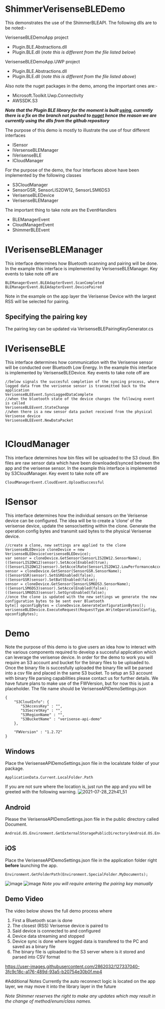 # ShimmerVerisenseBLEDemo

This demonstrates the use of the ShimmerBLEAPI. The following dlls are to be noted:-

VerisenseBLEDemoApp project
- Plugin.BLE.Abstractions.dll
- Plugin.BLE.dll (_note this is different from the file listed below_)

VerisenseBLEDemoApp.UWP project
- Plugin.BLE.Abstractions.dll
- Plugin.BLE.dll (_note this is different from the file listed above_)

Also note the nuget packages in the demo, among the important ones are:-
- Microsoft.Toolkit.Uwp.Connectivity
- AWSSDK.S3

**_Note that the Plugin BLE library for the moment is built [using](https://github.com/xabre/xamarin-bluetooth-le/tree/uwp-support), currently there is a fix on the branch not pushed to [nuget](https://www.nuget.org/packages/Plugin.BLE/) hence the reason we are currently using the dlls from the github repository_**

The purpose of this demo is mostly to illustrate the use of four different interfaces
- ISensor
- IVersenseBLEManager
- IVerisenseBLE
- ICloudManager

For the purpose of the demo, the four Interfaces above have been implemented by the following classes
- S3CloudManager
- SensorGSR, SensorLIS2DW12, SensorLSM6DS3
- VerisenseBLEDevice
- VerisenseBLEManager

The important thing to take note are the EventHandlers
- BLEManagerEvent 
- CloudManagerEvent
- ShimmerBLEEvent

# IVerisenseBLEManager
This interface determines how Bluetooth scanning and pairing will be done. In the example this interface is implemented by VerisenseBLEManager. Key events to take note off are 
```
BLEManagerEvent.BLEAdapterEvent.ScanCompleted
BLEManagerEvent.BLEAdapterEvent.DevicePaired

```
Note in the example on the app layer the Verisense Device with the largest RSS will be selected for pairing.
## Specifying the pairing key
The pairing key can be updated via VerisenseBLEPairingKeyGenerator.cs

# IVerisenseBLE
This interface determines how communication with the Verisense sensor will be conducted over Bluetooth Low Energy. In the example this interface is implemented by VerisenseBLEDevice. Key events to take note off are
```
//below signals the succesful completion of the syncing process, where logged data from the verisense sensor is transmitted back to the application
VerisenseBLEEvent.SyncLoggedDataComplete
//when the bluetooth state of the device changes the following event is called
VerisenseBLEEvent.StateChange
//when there is a new sensor data packet received from the physical Verisense device
VerisenseBLEEvent.NewDataPacket
             
```

# ICloudManager
This interface determines how bin files will be uploaded to the S3 cloud. Bin files are raw sensor data which have been downloaded/synced between the app and the verisense sensor. In the example this interface is implemented by S3CloudManager. Key event to take note off are
```
CloudManagerEvent.CloudEvent.UploadSuccessful
```

# ISensor
This interface determines how the individual sensors on the Verisense device can be configured. The idea will be to create a 'clone' of the verisense device, update the sensor/setting within the clone. Generate the operation config bytes and transmit said bytes to the physical Verisense device.
```
//create a clone, new settings are applied to the clone
VerisenseBLEDevice cloneDevice = new VerisenseBLEDevice(verisenseBLEDevice);
var sensor = cloneDevice.GetSensor(SensorLIS2DW12.SensorName);
((SensorLIS2DW12)sensor).SetAccelEnabled(true);
((SensorLIS2DW12)sensor).SetAccelRate(SensorLIS2DW12.LowPerformanceAccelSamplingRate.Freq_25Hz);
sensor = cloneDevice.GetSensor(SensorGSR.SensorName);
((SensorGSR)sensor).SetGSREnabled(false);
((SensorGSR)sensor).SetBattEnabled(false);
sensor = cloneDevice.GetSensor(SensorLSM6DS3.SensorName);
((SensorLSM6DS3)sensor).SetAccelEnabled(false);
((SensorLSM6DS3)sensor).SetGyroEnabled(false);
//once the clone is updated with the new settings we generate the new configuration bytes to be sent over Bluetooth
byte[] opconfigBytes = cloneDevice.GenerateConfigurationBytes();
verisenseBLEDevice.ExecuteRequest(RequestType.WriteOperationalConfig, opconfigBytes);
```

# Demo
Note the purpose of this demo is to give users an idea how to interact with the various components required to develop a succesful application which can leverage the verisense device. In order for the demo to work you will require an S3 account and bucket for the binary files to be uploaded to. Once the binary file is succesfully uploaded the binary file will be parsed into a csv file and placed in the same S3 bucket. To setup an S3 account with binary file parsing capabilities please contact us for further details. We have future plans to make use of the FWVersion, but for now this is just a placeholder. The file name should be VerisenseAPIDemoSettings.json
```
{
	"S3CloudInfo": {
 	   "S3AccessKey" : "",
 	   "S3SecretKey" : "",
  	   "S3RegionName" : "",
   	   "S3BucketName" : "verisense-api-demo"
	},
	
	"FWVersion" : "1.2.72"    
}
```
## Windows
Place the VerisenseAPIDemoSettings.json file in the localstate folder of your package. 
```
ApplicationData.Current.LocalFolder.Path
```
If you are not sure where the location is, just run the app and you will be greeted with the following warning.
![2021-07-28_22h41_51](https://user-images.githubusercontent.com/2862032/127342579-39797cf1-292a-45ed-9848-1bff48bff329.png)
## Android
Please the VerisenseAPIDemoSettings.json file in the public directory called Document. 
```
Android.OS.Environment.GetExternalStoragePublicDirectory(Android.OS.Environment.DirectoryDocuments).Path;
```

## iOS
Place the VerisenseAPIDemoSettings.json file in the application folder right **before** launching the app. 
```
Environment.GetFolderPath(Environment.SpecialFolder.MyDocuments);
```
![image](https://user-images.githubusercontent.com/2862032/149460315-76b4318f-a376-4bd7-b822-1996435a8bef.png)
![image](https://user-images.githubusercontent.com/2862032/149460539-e4701257-9d2a-4cdb-9a2a-9d1ef3e8bca5.png)
_Note you will require entering the pairing key manually_

## Demo Video
The video below shows the full demo process where
1) First a Bluetooth scan is done
2) The closest (RSS) Verisense device is paired to
3) Said device is connected to and configured
4) Device data streaming and stopped
5) Device sync is done where logged data is transfered to the PC and saved as a binary file
6) The binary file is uploaded to the S3 server where is it stored and parsed into CSV format

https://user-images.githubusercontent.com/2862032/127337040-3fc9c18c-a176-489d-93a5-b20754e30b0f.mp4

#Additional Notes
Currently the auto reconnect logic is located on the app layer, we may move it into the library layer in the future

*Note Shimmer reserves the right to make any updates which may result in the change of method/enum/class names.*
